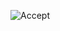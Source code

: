![Accept]([https://www.google.com/url?sa=i&url=https%3A%2F%2Fimageresizer.com%2Fpt%2Fgerador-de-memes%2Feditar%2Fhuh-dog&psig=AOvVaw05VFvjFvr1ndykig7cY-Ty&ust=1749001011223000&source=images&cd=vfe&opi=89978449&ved=0CBQQjRxqFwoTCJj5o9KO1I0DFQAAAAAdAAAAABAc](https://content.imageresizer.com/images/memes/Huh-Dog-meme-2.jpg))

